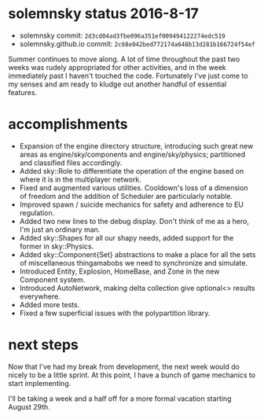 # solemnsky status 2016-8-17

 * solemnsky commit: `2d3cd04ad3fbe096a351ef009494122274edc519`
 * solemnsky.github.io commit: `2c68e042bed772174a648b13d281b166724f54ef`

Summer continues to move along. A lot of time throughout the past two weeks was rudely appropriated for other activities, and in the week immediately past I haven't touched the code. Fortunately I've just come to my senses and am ready to kludge out another handful of essential features.

# accomplishments

* Expansion of the engine directory structure, introducing such great new areas as engine/sky/components and engine/sky/physics; partitioned and classified files accordingly.
* Added sky::Role to differentiate the operation of the engine based on where it is in the multiplayer network.
* Fixed and augmented various utilities. Cooldown's loss of a dimension of freedom and the addition of Scheduler are particularly notable.
* Improved spawn / suicide mechanics for safety and adherence to EU regulation.
* Added two new lines to the debug display. Don't think of me as a hero, I'm just an ordinary man.
* Added sky::Shapes for all our shapy needs, added support for the former in sky::Physics.
* Added sky::Component{Set} abstractions to make a place for all the sets of miscellaneous thingamabobs we need to synchronize and simulate.
* Introduced Entity, Explosion, HomeBase, and Zone in the new Component system.
* Introduced AutoNetwork, making delta collection give optional<> results everywhere.
* Added more tests.
* Fixed a few superficial issues with the polypartition library.

# next steps

Now that I've had my break from development, the next week would do nicely to be a little sprint. At this point, I have a bunch of game mechanics to start implementing.

I'll be taking a week and a half off for a more formal vacation starting August 29th.

